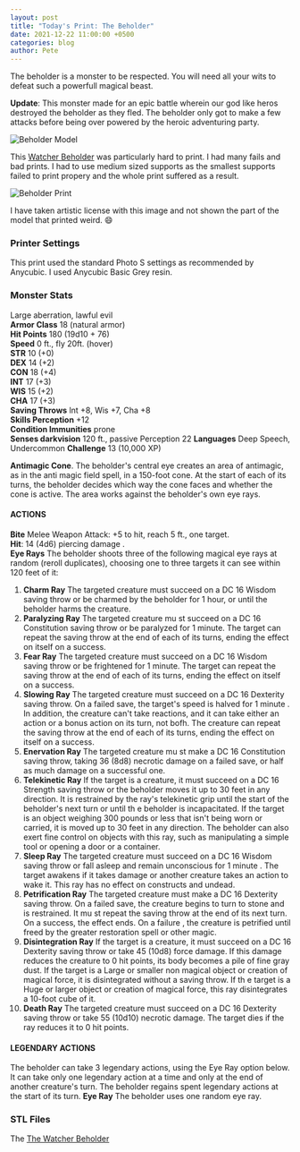 ```yaml
---
layout: post
title: "Today's Print: The Beholder"
date: 2021-12-22 11:00:00 +0500
categories: blog
author: Pete
---
```

The beholder is a monster to be respected. You will need all your wits to defeat such a powerfull magical beast.
<!--more-->
**Update**: This monster made for an epic battle wherein our god like heros destroyed the beholder as they fled. The beholder only got to make a few attacks before being over powered by the heroic adventuring party.

![Beholder Model](/3d-printing/images/blog_beholder-the-watcher.png)

This [Watcher Beholder](https://www.myminifactory.com/object/3d-print-the-watcher-141033) was particularly hard to print.
I had many fails and bad prints. I had to use medium sized supports as the smallest supports failed to print propery and the whole print suffered as a result.

![Beholder Print](/3d-printing/images/blog_beholder-the-watcher_print.png)

I have taken artistic license with this image and not shown the part of the model that printed weird. :smile:

### Printer Settings

This print used the standard Photo S settings as recommended by Anycubic. I used Anycubic Basic Grey resin.

### Monster Stats
Large aberration, lawful evil<br/>
**Armor Class** 18 (natural armor)<br/>
**Hit Points** 180 (19d10 + 76)<br/>
**Speed** 0 ft., fly 20ft. (hover)<br/>
**STR** 10 (+0)<br/>
**DEX** 14 (+2)<br/>
**CON** 18 (+4)<br/>
**INT** 17 (+3)<br/>
**WIS** 15 (+2)<br/>
**CHA** 17 (+3)<br/>
**Saving Throws** lnt +8, Wis +7, Cha +8<br/>
**Skills Perception** +12<br/>
**Condition Immunities** prone<br/>
**Senses darkvision** 120 ft., passive Perception 22
**Languages** Deep Speech, Undercommon
**Challenge** 13 (10,000 XP)

**Antimagic Cone**. The beholder's central eye creates an area of
antimagic, as in the anti magic field spell, in a 150-foot cone. At
the start of each of its turns, the beholder decides which way
the cone faces and whether the cone is active. The area works
against the beholder's own eye rays.

#### ACTIONS
**Bite** Melee Weapon Attack: +5 to hit, reach 5 ft., one target.<br/>
**Hit**: 14 (4d6) piercing damage .<br/>
**Eye Rays** The beholder shoots three of the following magical eye rays at random (reroll duplicates), choosing one to three targets it can see within 120 feet of it:
1. **Charm Ray** The targeted creature must succeed on a DC 16 Wisdom saving throw or be charmed by the beholder for 1 hour, or until the beholder harms the creature.
2. **Paralyzing Ray** The targeted creature mu st succeed on a DC 16 Constitution saving throw or be paralyzed for 1 minute. The target can repeat the saving throw at the end of each of its turns, ending the effect on itself on a success.
3. **Fear Ray** The targeted creature must succeed on a DC 16 Wisdom saving throw or be frightened for 1 minute. The target can repeat the saving throw at the end of each of its turns, ending the effect on itself on a success.
4. **Slowing Ray** The targeted creature must succeed on a DC 16 Dexterity saving throw. On a failed save, the target's speed is halved for 1 minute . In addition, the creature can't take reactions, and it can take either an action or a bonus action on its turn, not bofh. The creature can repeat the saving
throw at the end of each of its turns, ending the effect on itself on a success.
5. **Enervation Ray** The targeted creature mu st make a DC 16 Constitution saving throw, taking 36 (8d8) necrotic damage on a failed save, or half as much damage on a successful one.
6. **Telekinetic Ray** If the target is a creature, it must succeed on a DC 16 Strength saving throw or the beholder moves it up to 30 feet in any direction. It is restrained by the ray's telekinetic grip until the start of the beholder's next turn or until th e beholder is incapacitated.  If the target is an object weighing 300 pounds or less that isn't being worn or carried, it is moved up to 30 feet in any direction. The beholder can also exert fine control on objects with this ray, such as manipulating a simple tool or opening a door or a container.
7. **Sleep Ray** The targeted creature must succeed on a DC 16 Wisdom saving throw or fall asleep and remain unconscious
for 1 minute . The target awakens if it takes damage or another creature takes an action to wake it. This ray has no effect on constructs and undead.
8. **Petrification Ray** The targeted creature must make a DC 16 Dexterity saving throw. On a failed save, the creature begins to turn to stone and is  restrained. It mu st repeat the saving throw at the end of its next turn. On a success, the effect ends. On a failure , the creature is petrified until freed by the greater restoration spell or other magic.
9. **Disintegration Ray** If the target is a creature, it must succeed on a DC 16 Dexterity saving throw or take 45 (10d8) force damage. If this damage reduces the creature to 0 hit points, its body becomes a pile of fine gray dust. If the target is a Large or smaller non magical object or
creation of magical force, it is disintegrated without a saving throw. If th e target is a Huge or larger object or creation of magical force, this ray disintegrates a 10-foot cube of it.
10. **Death Ray** The targeted creature must succeed on a DC
16 Dexterity saving throw or take 55 (10d10) necrotic damage.
The target dies if the ray reduces it to 0 hit points.

#### LEGENDARY ACTIONS
The beholder can take 3 legendary actions, using the Eye Ray option below. It can take only one legendary action at a time and only at the end of another creature's turn. The beholder regains spent legendary actions at the start of its turn. **Eye Ray** The beholder uses one random eye ray.

### STL Files
The [The Watcher Beholder](https://www.myminifactory.com/object/3d-print-the-watcher-141033)
